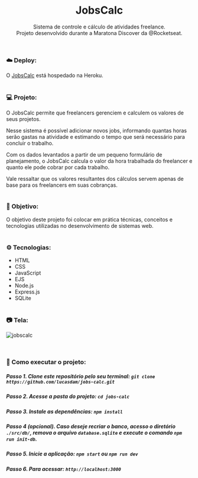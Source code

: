 <h1 align="center">JobsCalc</h1>
<p align="center"> Sistema de controle e cálculo de atividades freelance. <br/> Projeto desenvolvido durante a Maratona Discover da @Rocketseat.</p> <br />


### ☁️ Deploy:
O <a href="https://jobscalc-lucasdam.herokuapp.com/">JobsCalc</a> está hospedado na Heroku.
<br /> <br />

### 💻 Projeto:
O JobsCalc permite que freelancers gerenciem e calculem os valores de seus projetos.

Nesse sistema é possível adicionar novos jobs, informando quantas horas serão gastas na atividade e estimando o tempo que será necessário para concluir o trabalho.

Com os dados levantados a partir de um pequeno formulário de planejamento, o JobsCalc calcula o valor da hora trabalhada do freelancer e quanto ele pode cobrar por cada trabalho.

Vale ressaltar que os valores resultantes dos cálculos servem apenas de base para os freelancers em suas cobranças.
<br /> <br />

### 🎯 Objetivo:
O objetivo deste projeto foi colocar em prática técnicas, conceitos e tecnologias utilizadas no desenvolvimento de sistemas web.
<br /> <br />

### ⚙️ Tecnologias:
- HTML
- CSS
- JavaScript
- EJS
- Node.js
- Express.js
- SQLite
<br /> <br />

### 📷 Tela:
![jobscalc](https://user-images.githubusercontent.com/54273070/160216936-fe388d7c-a8da-482a-853f-0b2af4e14da2.gif)

<br />

### 📂 Como executar o projeto:

##### Passo 1. Clone este repositório pelo seu terminal: `git clone https://github.com/lucasdam/jobs-calc.git`

##### Passo 2. Acesse a pasta do projeto: `cd jobs-calc`

##### Passo 3. Instale as dependências: `npm install`

##### Passo 4 (opcional). Caso deseje recriar o banco, acesso o diretório `./src/db/`, remova o arquivo `database.sqlite` e execute o comando `npm run init-db`. 

##### Passo 5. Inicie a aplicação: `npm start` ou `npm run dev`

##### Passo 6. Para acessar: `http://localhost:3000`